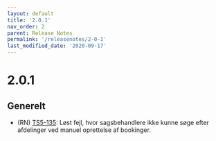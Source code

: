```yaml
---
layout: default
title: '2.0.1'
nav_order: 2
parent: Release Notes
permalink: '/releasenotes/2-0-1'
last_modified_date: '2020-09-17'
---
```


# 2.0.1

## Generelt

- (RN) [TS5-135](https://sd.trifork.com/projects/TS5/queues/custom/95/TS5-135): Løst fejl, hvor sagsbehandlere ikke kunne søge efter afdelinger ved manuel oprettelse af bookinger.
